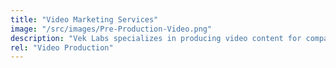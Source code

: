 ```yaml
---
title: "Video Marketing Services"
image: "/src/images/Pre-Production-Video.png"
description: "Vek Labs specializes in producing video content for companies from nearly any industry in Calgary and across Alberta. We have worked on video marketing projects for the entertainment industry, corporate companies, oil & gas companies, and political campaigns. How can we help you create a visually stunning piece of film to help market your company or project? Contact us today to find out."
rel: "Video Production"
---
```

